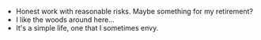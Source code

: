 - Honest work with reasonable risks. Maybe something for my retirement?
- I like the woods around here...
- It's a simple life, one that I sometimes envy.
